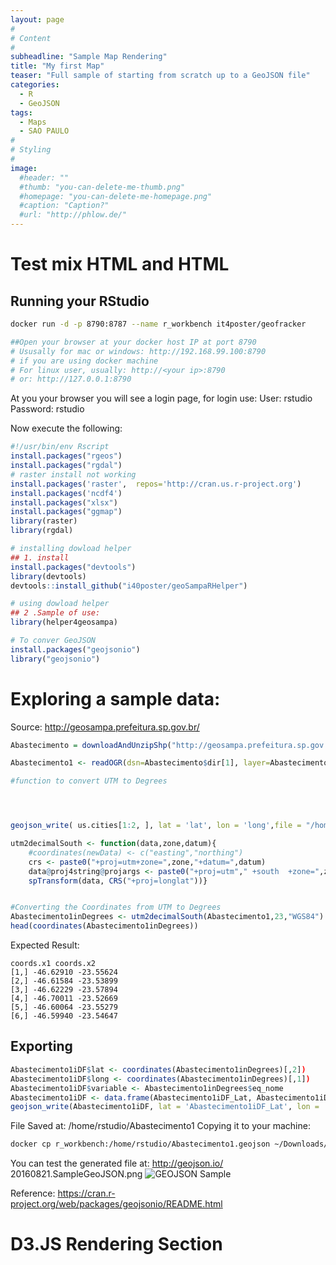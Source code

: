 ```yaml
---
layout: page
#
# Content
#
subheadline: "Sample Map Rendering"
title: "My first Map"
teaser: "Full sample of starting from scratch up to a GeoJSON file"
categories:
  - R
  - GeoJSON
tags:
  - Maps
  - SAO PAULO
#
# Styling
#
image:
  #header: ""
  #thumb: "you-can-delete-me-thumb.png"
  #homepage: "you-can-delete-me-homepage.png"
  #caption: "Caption?"
  #url: "http://phlow.de/"
---
```

# Test mix HTML and HTML

## Running your RStudio
```bash
docker run -d -p 8790:8787 --name r_workbench it4poster/geofracker

##Open your browser at your docker host IP at port 8790
# Ususally for mac or windows: http://192.168.99.100:8790
# if you are using docker machine
# For linux user, usually: http://<your ip>:8790
# or: http://127.0.0.1:8790

```
At you your browser you will see a login page, for login use:
User: rstudio
Password: rstudio

Now execute the following:

```R
#!/usr/bin/env Rscript
install.packages("rgeos")
install.packages("rgdal")
# raster install not working
install.packages('raster',  repos='http://cran.us.r-project.org')
install.packages('ncdf4')
install.packages("xlsx")
install.packages("ggmap")
library(raster)
library(rgdal)

# installing dowload helper
## 1. install
install.packages("devtools")
library(devtools)
devtools::install_github("i40poster/geoSampaRHelper")

# using dowload helper
## 2 .Sample of use:
library(helper4geosampa)

# To conver GeoJSON
install.packages("geojsonio")
library("geojsonio")

```
# Exploring a sample data:
Source: http://geosampa.prefeitura.sp.gov.br/

```R
Abastecimento = downloadAndUnzipShp("http://geosampa.prefeitura.sp.gov.br/PaginasPublicas/downloadArquivoOL.aspx?orig=DownloadCamadas&arq=03_Equipamentos%5C%5CAbastecimento%5C%5CShapefile%5C%5CEQUIPAMENTOS_SHP_TEMA_ABASTECIMENTO&arqTipo=Shapefile")

Abastecimento1 <- readOGR(dsn=Abastecimento$dir[1], layer=Abastecimento$shapeclass[1])

#function to convert UTM to Degrees




geojson_write( us.cities[1:2, ], lat = 'lat', lon = 'long',file = "/home/rstudio/sample.json")

utm2decimalSouth <- function(data,zone,datum){
    #coordinates(newData) <- c("easting","northing")
    crs <- paste0("+proj=utm+zone=",zone,"+datum=",datum)
    data@proj4string@projargs <- paste0("+proj=utm"," +south  +zone=",zone," +datum=",datum)
    spTransform(data, CRS("+proj=longlat"))}


#Converting the Coordinates from UTM to Degrees
Abastecimento1inDegrees <- utm2decimalSouth(Abastecimento1,23,"WGS84")
head(coordinates(Abastecimento1inDegrees))
```

Expected Result:
```text
coords.x1 coords.x2
[1,] -46.62910 -23.55624
[2,] -46.61584 -23.53899
[3,] -46.62229 -23.57894
[4,] -46.70011 -23.52669
[5,] -46.60064 -23.55279
[6,] -46.59940 -23.54647
```

## Exporting
```R
Abastecimento1iDF$lat <- coordinates(Abastecimento1inDegrees)[,2])
Abastecimento1iDF$long <- coordinates(Abastecimento1inDegrees)[,1])
Abastecimento1iDF$variable <- Abastecimento1inDegrees$eq_nome
Abastecimento1iDF <- data.frame(Abastecimento1iDF_Lat, Abastecimento1iDF_Long, Abastecimento1iDF$variable )
geojson_write(Abastecimento1iDF, lat = 'Abastecimento1iDF_Lat', lon = 'Abastecimento1iDF_Long',file = "/home/rstudio/Abastecimento1")
```

File Saved at: /home/rstudio/Abastecimento1
Copying it to your machine:
```bash
docker cp r_workbench:/home/rstudio/Abastecimento1.geojson ~/Downloads/
```

You can test the generated file at: http://geojson.io/
20160821.SampleGeoJSON.png
![GEOJSON Sample]({{site.url}}/images/20160821.SampleGeoJSON.png)


Reference: https://cran.r-project.org/web/packages/geojsonio/README.html

# D3.JS Rendering Section

<script src="https://d3js.org/d3.v3.min.js"></script>
<style> /* set the CSS */
#viz {
    margin: 0;
    padding: 0;
    width: 100%;
    height: 100%;
}
</style>

<div id="viz"></div>
<script>


    var width = 900,
        height = 900;
    console.log("{{site.url}}/articlesData/Abastecimento1.geojson");

/*
    $.get('https://raw.githubusercontent.com/i40poster/geoFrackerBlog/master/articlesData/Abastecimento1.geojson',
                      function(data) {
                        console.log(data);
                                   }
                     )
                     */

    var svg = d3.select("#viz").append("svg")
        .attr("width", width)
        .attr("height", height)
        .attr("class", "svg");

/*
    // load geojson and do stuff in a callback function...
    //Fixed projection to be closer to what we see on GeoSampa*/
    console.log("{{site.url}}/articlesData/Abastecimento1.geojson");
/*
    //https://raw.githubusercontent.com/alignedleft/d3-book/master/chapter_12/*/

/*
    //this not works on github pages.. not sure why yet
    //d3.json("{{site.url}}/articlesData/Abastecimento1.geojson",*/
    d3.json("https://raw.githubusercontent.com/i40poster/geoFrackerBlog/master/articlesData/Abastecimento1.geojson",
    function(error, data){
        /*// console.log the data*/
        alert(error);
        console.log(data);

        /*// create a unit projection*/
        var projection = d3.geo.mercator()
            .scale(1)
            .translate([0,0]);

        /*// create a path generator.*/
        console.log( d3.geo.path());
        var path = d3.geo.path()
            .projection(projection)
            .pointRadius(function(d) {
              return 2;
          /*  //  return d.properties.mag;*/
            });

        /*// compute bounds of a point of interest, then derive scale and translate*/
        var b = path.bounds(data),
            s = .95 / Math.max((b[1][0] - b[0][0]) / width, (b[1][1] - b[0][1]) / height),
            t = [(width - s * (b[1][0] + b[0][0])) / 2, (height - s * (b[1][1] + b[0][1])) / 2];

      /*  // update the projection to use computed scale and translate....*/
        projection
            .scale(s)
            .translate(t);



        svg.append("rect")
            .attr('width', width)
            .attr('height', height)
            .style('stroke', 'black')
            .style('fill', '#dfd');


        svg.selectAll("path").data(data.features).enter().append("path")
            .attr("d", path)
            .style("fill", "#009926")
            .style("stroke-width", "1")
            .style("stroke", "#009926")

    });

    /* code reused from the following stackoverflow question:
                  http://stackoverflow.com/questions/14492284/center-a-map-in-d3-given-a-geojson-object
 // draw the svg of both the geojson and bounding box
// calculate and draw a bounding box for the geojson 
                  */

</script>

Site URL: {{site.url}}
Data Source: {{site.url}}/articlesData/Abastecimento1.geojson



# References:
http://geojson.io/
https://cran.r-project.org/web/packages/geojsonio/README.html
http://www.dummies.com/how-to/content/how-to-create-a-data-frame-from-scratch-in-r.html
